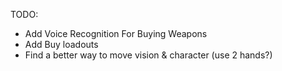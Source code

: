 TODO:

* Add Voice Recognition For Buying Weapons
* Add Buy loadouts
* Find a better way to move vision & character (use 2 hands?)
